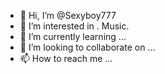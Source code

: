 - 👋 Hi, I’m @Sexyboy777
- 👀 I’m interested in . Music.
- 🌱 I’m currently learning ...
- 💞️ I’m looking to collaborate on ...
- 📫 How to reach me ...

<!---
Sexyboy777/Sexyboy777 is a ✨ special ✨ repository because its `README.md` (this file) appears on your GitHub profile.
You can click the Preview link to take a look at your changes.
--->
